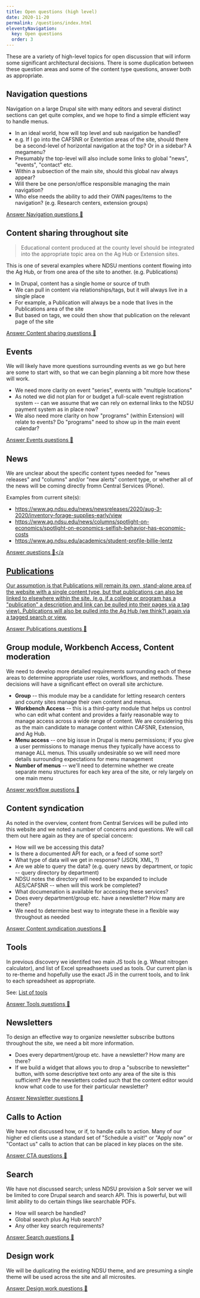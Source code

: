 ```yaml
---
title: Open questions (high level)
date: 2020-11-20
permalink: /questions/index.html
eleventyNavigation:
  key: Open questions
  order: 3
---
```

These are a variety of high-level topics for open discussion that will inform some significant architectural decisions. There is some duplication between these question areas and some of the content type questions, answer both as appropriate. 

## Navigation questions

Navigation on a large Drupal site with many editors and several distinct sections can get quite complex, and we hope to find a simple efficient way to handle menus. 

* In an ideal world, how will top level and sub navigation be handled? 
* e.g. If I go into the CAFSNR or Extention areas of the site, should there be a second-level of horizontal navigation at the top? Or in a sidebar? A megamenu?
* Presumably the top-level will also include some links to global "news", "events", "contact" etc.  
* Within a subsection of the main site, should this global nav always appear? 
* Will there be one person/office responsible managing the main navigation? 
* Who else needs the ability to add their OWN pages/items to the navigation? (e.g. Research centers, extension groups)

<a class="button bg-green-500 hover:bg-blue-500 rounded" href="https://docs.google.com/forms/d/e/1FAIpQLSek60Fsqi2DSxYL_giop0AcX8nGC2oAl_52Ow1dA_yi1t4YDA/viewform?usp=sf_link" target="_blank">Answer Navigation questions 🤔</a>

## Content sharing throughout site

> Educational content produced at the county level should be integrated into the appropriate topic area on the Ag Hub or Extension sites.

This is one of several examples where NDSU mentions content flowing into the Ag Hub, or from one area of the site to another. (e.g. Publications)

* In Drupal, content has a single home or source of truth
* We can pull in content via relationships/tags, but it will always live in a single place
* For example, a Publication will always be a node that lives in the Publications area of the site
* But based on tags, we could then show that publication on the relevant page of the site

<a class="button bg-green-500 hover:bg-blue-500 rounded" href="https://docs.google.com/forms/d/e/1FAIpQLSdlJgP-C06W3n_du0FI6gbwZJeAfMA-LJLzoEaSU8ivt6UVTw/viewform?usp=sf_link" target="_blank">Answer Content sharing questions 🤔</a>

## Events

We will likely have more questions surrounding events as we go but here are some to start with, so that we can begin planning a bit more how these will work.

* We need more clarity on event "series", events with "multiple locations"
* As noted we did not plan for or budget a full-scale event registration system -- can we assume that we can rely on external links to the NDSU payment system as in place now?
* We also need more clarity on how "programs" (within Extension) will relate to events? Do "programs" need to show up in the main event calendar?

<a class="button bg-green-500 hover:bg-blue-500 rounded" href="https://docs.google.com/forms/d/e/1FAIpQLSepFTSyadDrvInL2J8mjj6DFypsInpGCWZQKHyeiNhbj5Mngg/viewform?usp=sf_link" target="_blank">Answer Events questions 🤔</a>

## News

We are unclear about the specific content types needed for "news releases" and "columns" and/or "new alerts" content type, or whether all of the news will be coming directly fromn Central Services (Plone).

Examples from current site(s): 
* https://www.ag.ndsu.edu/news/newsreleases/2020/aug-3-2020/inventory-forage-supplies-early/view
* https://www.ag.ndsu.edu/news/columns/spotlight-on-economics/spotlight-on-economics-selfish-behavior-has-economic-costs
* https://www.ag.ndsu.edu/academics/student-profile-billie-lentz

<a class="button bg-green-500 hover:bg-blue-500 rounded" href="https://docs.google.com/forms/d/e/1FAIpQLScwyp1cxdB565XEpI5zBn-oTNYdCIpS0akCEsWjYOH5dzlsog/viewform?usp=sf_link" target="_blank">Answer  questions 🤔</a


## Publications

Our assumption is that Publications will remain its own, stand-alone area of the website with a single content type, but that publications can also be linked to elsewhere within the site. (e.g. if a college or program has a "publication" a description and link can be pulled into their pages via a tag view).  Publications will also be pulled into the Ag Hub (we think?) again via a tagged search or view. 

<a class="button bg-green-500 hover:bg-blue-500 rounded" href="https://docs.google.com/forms/d/e/1FAIpQLSdip5gbulPf9VFpJHDfgWzZnTZwHBf6MiDUTn9HpBJX2yfAzA/viewform?usp=sf_link" target="_blank">Answer Publications questions 🤔</a>



## Group module, Workbench Access, Content moderation

We need to develop more detailed requirements surrounding each of these areas to determine appropriate user roles, workflows, and methods. These decisions will have a significant effect on overall site archicture. 

* **Group** -- this module may be a candidate for letting research centers and county sites manage their own content and menus. 
* **Workbench Access** -- this is a third-party module that helps us control who can edit what content and provides a fairly reasonable way to manage access across a wide range of content. We are considering this as the main candidate to manage content within CAFSNR, Extension, and Ag Hub. 
* **Menu access** -- one big issue in Drupal is menu permissions; if you give a user permissions to manage menus they typically have access to manage ALL menus. This usually undesirable so we will need more details surrounding expectations for menu management
* **Number of menus** -- we'll need to determine whether we create separate menu structures for each key area of the site, or rely largely on one main menu

<a class="button bg-green-500 hover:bg-blue-500 rounded" href="https://docs.google.com/forms/d/e/1FAIpQLSdZE3bzAOGK8-gykPvoPLQVJIooEyN3qrBl8_IkuWbUP13Kug/viewform?usp=sf_link" target="_blank">Answer workflow questions 🤔</a>

## Content syndication

As noted in the overview, content from Central Services will be pulled into this website and we noted a number of concerns and questions. We will call them out here again as they are of special concern:

* How will we be accessing this data? 
* Is there a documented API for each, or a feed of some sort?
* What type of data will we get in response? (JSON, XML, ?) 
* Are we able to query the data? (e.g. query news by department, or topic -- query directory by department)
* NDSU notes the directory will need to be expanded to include AES/CAFSNR -- when will this work be completed?
* What documenation is available for accessing these services? 
* Does every department/group etc. have a newsletter? How many are there? 
* We need to determine best way to integrate these in a flexible way throughout as needed

<a class="button bg-green-500 hover:bg-blue-500 rounded" href="https://docs.google.com/forms/d/e/1FAIpQLSeIxUIoHBoV7iO84mIyoc3sMdtCuGuct_A9gZ2sgRQp_4VoFw/viewform?usp=sf_link" target="_blank">Answer Content syndication questions 🤔</a>

## Tools

In previous discovery we identifed two main JS tools (e.g. Wheat nitrogen calculator), and list of Excel spreadhseets used as tools. Our current plan is to re-theme and hopefully use the exact JS in the current tools, and to link to each spreadsheet as appropriate. 
 
 See: [List of tools](https://docs.google.com/spreadsheets/d/13ONJKXYxq10thkYPBgB92lCRoIgG1FVTbxRyoc6xThk/edit#gid=996020785)


<a class="button bg-green-500 hover:bg-blue-500 rounded" href="https://docs.google.com/forms/d/e/1FAIpQLSdFcPaHGKOCyf6MQwipdKwzr2BOj5AZaZV_9rm30nlgADZNSA/viewform?usp=sf_link" target="_blank">Answer Tools questions 🤔</a> 

## Newsletters

To design an effective way to organize newsletter subscribe buttons throughout the site, we need a bit more information. 

* Does every department/group etc. have a newsletter? How many are there? 
* If we build a widget that allows you to drop a "subscribe to newsletter" button, with some descriptive text onto any area of the site is this sufficient? Are the newsletters coded such that the content editor would know what code to use for their particular newsletter?

<a class="button bg-green-500 hover:bg-blue-500 rounded" href="https://docs.google.com/forms/d/e/1FAIpQLSeYlo2fNS5qyZ4WfGyobo6xEQvzjWUIDYyHMBHgeeslKYghhg/viewform?usp=sf_link" target="_blank">Answer  Newsletter questions 🤔</a>

## Calls to Action

We have not discussed how, or if, to handle calls to action. Many of our higher ed clients use a standard set of "Schedule a visit!" or "Apply now" or "Contact us" calls to action that can be placed in key places on the site. 

<a class="button bg-green-500 hover:bg-blue-500 rounded" href="https://docs.google.com/forms/d/e/1FAIpQLSfsBsbcUjZ9FCerfYRr-EZFBPSq2MNgWguWLEFJg2VY3bAhYw/viewform?usp=sf_link" target="_blank">Answer CTA questions 🤔</a>

## Search

We have not discussed search; unless NDSU provision a Solr server we will be limited to core Drupal search and search API. This is powerful, but will limit ability to do certain things like searchable PDFs.

* How will search be handled? 
* Global search plus Ag Hub search? 
* Any other key search requirements? 

<a class="button bg-green-500 hover:bg-blue-500 rounded" href="https://docs.google.com/forms/d/e/1FAIpQLSesFsA0odCb8gteIaoatXbjaInn_J2Yhl7HeSHV7-Z-9znLrQ/viewform?usp=sf_link" target="_blank">Answer Search questions 🤔</a>

## Design work

We will be duplicating the existing NDSU theme, and are presuming a single theme will be used across the site and all microsites. 

<a class="button bg-green-500 hover:bg-blue-500 rounded" href="https://docs.google.com/forms/d/e/1FAIpQLScwgJTlkRwVeAN_r0VLtQkzZcuvxRqI4OjJ2DGLO3NlyBMMKQ/viewform?usp=sf_link" target="_blank">Answer Design work questions 🤔</a>
